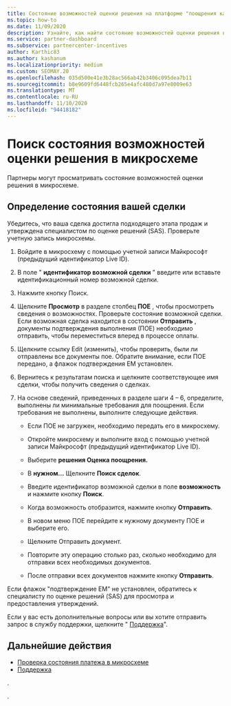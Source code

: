 ```yaml
---
title: Состояние возможностей оценки решения на платформе "поощрения каналов" (микросхема)
ms.topic: how-to
ms.date: 11/09/2020
description: Узнайте, как найти состояние возможностей оценки решения в микросхеме.
ms.service: partner-dashboard
ms.subservice: partnercenter-incentives
author: Karthic83
ms.author: kashanum
ms.localizationpriority: medium
ms.custom: SEOMAY.20
ms.openlocfilehash: 035d500e41e3b28ac566ab42b3406c095dea7b11
ms.sourcegitcommit: b8e9609fd6448fcb265e4afc480d7a97e8009e63
ms.translationtype: MT
ms.contentlocale: ru-RU
ms.lasthandoff: 11/10/2020
ms.locfileid: "94418182"
---
```

# <a name="find-your-solution-assessments-opportunity-status-on-chip"></a>Поиск состояния возможностей оценки решения в микросхеме

Партнеры могут просматривать состояние возможностей оценки решения в микросхеме.

## <a name="determine-the-status-of-your-deal"></a>Определение состояния вашей сделки

Убедитесь, что ваша сделка достигла подходящего этапа продаж и утверждена специалистом по оценке решений (SAS). Проверьте учетную запись микросхемы.

1. Войдите в микросхему с помощью учетной записи Майкрософт (предыдущий идентификатор Live ID).
1. В поле " **идентификатор возможной сделки** " введите или вставьте идентификационный номер возможной сделки.
3. Нажмите кнопку Поиск.

1. Щелкните **Просмотр** в разделе столбец **ПОЕ** , чтобы просмотреть сведения о возможностях. Проверьте состояние возможной сделки. Если возможная сделка находится в состоянии **Отправить** , документы подтверждения выполнения (ПОЕ) необходимо отправить, чтобы переместиться вперед в процессе оплаты.
 
1. Щелкните ссылку Edit (изменить), чтобы проверить, были ли отправлены все документы пое. Обратите внимание, если ПОЕ передано, а флажок подтверждения EM установлен.
 
1. Вернитесь к результатам поиска и щелкните соответствующее имя сделки, чтобы получить сведения о сделках. 

1. На основе сведений, приведенных в разделе шаги 4 – 6, определите, выполнены ли минимальные требования для поощрения. Если требования не выполнены, выполните следующие действия.
 
     - Если ПОЕ не загружен, необходимо передать его в микросхему.
 
     - Откройте микросхему и выполните вход с помощью учетной записи Майкрософт (предыдущий идентификатор Live ID).
 
     - Выберите **решения Оценка поощрения.**

     - В **нужном...** Щелкните **Поиск сделок**.

     - Введите идентификатор возможной сделки в поле **возможность** и нажмите кнопку **Поиск**.

     - Когда возможность отобразится, нажмите кнопку **Отправить**.
  
     - В новом меню ПОЕ перейдите к нужному документу ПОЕ и выберите его.

     - Щелкните Отправить документ.

     - Повторите эту операцию столько раз, сколько необходимо для отправки всех необходимых документов.

     - После отправки всех документов нажмите кнопку **Отправить**.

Если флажок "подтверждение EM" не установлен, обратитесь к специалисту по оценке решений (SAS) для просмотра и предоставления утверждений.
 
Если у вас есть дополнительные вопросы или вы хотите отправить запрос в службу поддержки, щелкните " [Поддержка](report-problems-with-partner-center.md)".

## <a name="next-steps"></a>Дальнейшие действия

- [Проверка состояния платежа в микросхеме](chip-payment-status.md)
- [Поддержка](report-problems-with-partner-center.md)

.




.





